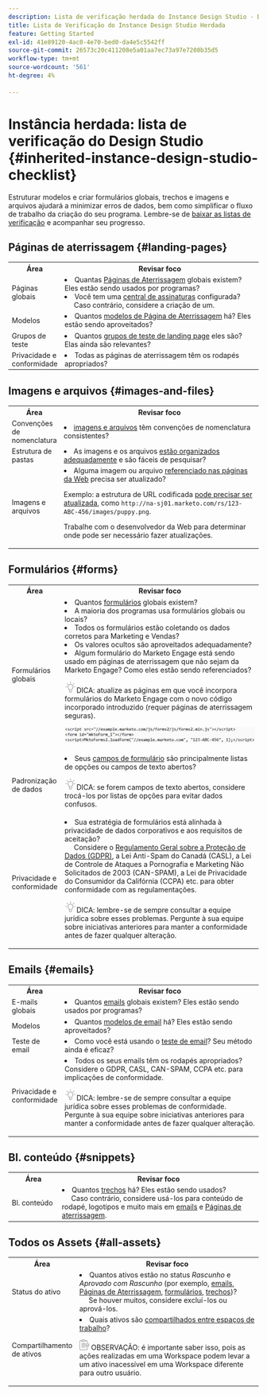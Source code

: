 ```yaml
---
description: Lista de verificação herdada do Instance Design Studio - Documentação do Marketo - Documentação do produto
title: Lista de Verificação do Instance Design Studio Herdada
feature: Getting Started
exl-id: 41e89120-4ac0-4e70-bed0-da4e5c5542ff
source-git-commit: 26573c20c411208e5a01aa7ec73a97e7208b35d5
workflow-type: tm+mt
source-wordcount: '561'
ht-degree: 4%

---
```


# Instância herdada: lista de verificação do Design Studio {#inherited-instance-design-studio-checklist}

Estruturar modelos e criar formulários globais, trechos e imagens e arquivos ajudará a minimizar erros de dados, bem como simplificar o fluxo de trabalho da criação do seu programa. Lembre-se de [baixar as listas de verificação](/help/marketo/getting-started/inheriting-a-marketo-engage-instance/assets/adobe-marketo-engage-inherited-instance-admin-checklist.xlsx) e acompanhar seu progresso.

## Páginas de aterrissagem {#landing-pages}

<table style="table-layout:auto">
 <tbody>
  <tr>
   <th style="width:20%">Área</th>
   <th>Revisar foco</th>
  </tr>
  <tr>
   <td>Páginas globais</td>
   <td><li>Quantas <a href="/help/marketo/product-docs/demand-generation/landing-pages/understanding-landing-pages/understanding-free-form-vs-guided-landing-pages.md" target="_blank">Páginas de Aterrissagem</a> globais existem? Eles estão sendo usados por programas?</li>
   <li>Você tem uma <a href="https://experienceleague.adobe.com/docs/marketo-learn/tutorials/lead-and-data-management/subscription-center-learn.html?lang=pt-BR" target="_blank">central de assinaturas</a> configurada?
   <br/>     Caso contrário, considere a criação de um.</li></td>
  </tr>
  <tr>
   <td>Modelos</td>
   <td><li>Quantos <a href="/help/marketo/product-docs/demand-generation/landing-pages/landing-page-templates/edit-a-marketo-landing-page-template.md" target="_blank">modelos de Página de Aterrissagem</a> há? Eles estão sendo aproveitados?</li></td>
  </tr>
  <tr>
   <td>Grupos de teste</td>
   <td><li>Quantos <a href="/help/marketo/product-docs/demand-generation/landing-pages/understanding-landing-pages/landing-page-test-groups.md" target="_blank">grupos de teste de landing page</a> eles são? Elas ainda são relevantes?</li></td>
  </tr>
   <tr>
   <td>Privacidade e conformidade</td>
   <td><li>Todas as páginas de aterrissagem têm os rodapés apropriados?</li></td>
  </tr>
 </tbody>
</table>

## Imagens e arquivos {#images-and-files}

<table style="table-layout:auto">
 <tbody>
  <tr>
   <th style="width:20%">Área</th>
   <th>Revisar foco</th>
  </tr>
  <tr>
   <td>Convenções de nomenclatura</td>
   <td><li><a href="/help/marketo/product-docs/demand-generation/images-and-files/add-images-and-files-to-marketo.md" target="_blank">imagens e arquivos</a> têm convenções de nomenclatura consistentes?</li></td>
  </tr>
  <tr>
   <td>Estrutura de pastas</td>
   <td><li>As imagens e os arquivos <a href="/help/marketo/product-docs/demand-generation/images-and-files/organize-your-images-and-files-using-folders.md" target="_blank">estão organizados adequadamente</a> e são fáceis de pesquisar?</li></td>
  </tr>
  <tr>
   <td>Imagens e arquivos</td>
   <td><li>Alguma imagem ou arquivo <a href="/help/marketo/product-docs/demand-generation/images-and-files/find-the-url-of-an-uploaded-image-or-file.md" target="_blank">referenciado nas páginas da Web</a> precisa ser atualizado?
   <p>Exemplo: a estrutura de URL codificada <a href="https://nation.marketo.com/t5/product-documents/upcoming-changes-to-design-studio-urls/ta-p/306632#_Toc54870361" target="_blank">pode precisar ser atualizada</a>, como <code>http://na-sj01.marketo.com/rs/123-ABC-456/images/puppy.png</code>.
   <p>Trabalhe com o desenvolvedor da Web para determinar onde pode ser necessário fazer atualizações.</li></td>
  </tr>
 </tbody>
</table>

## Formulários {#forms}

<table style="table-layout:auto">
 <tbody>
  <tr>
   <th style="width:20%">Área</th>
   <th>Revisar foco</th>
  </tr>
  <tr>
   <td>Formulários globais</td>
   <td><li>Quantos <a href="/help/marketo/product-docs/demand-generation/forms/creating-a-form/create-a-form.md" target="_blank">formulários</a> globais existem?</li>
<li>A maioria dos programas usa formulários globais ou locais?</li>
<li>Todos os formulários estão coletando os dados corretos para Marketing e Vendas?</li>
<li>Os valores ocultos são aproveitados adequadamente?</li>
<li>Algum formulário do Marketo Engage está sendo usado em páginas de aterrissagem que não sejam da Marketo Engage? Como eles estão sendo referenciados?</li>
<p><img src="assets/tip-icon.png" alt="ícone de dica">DICA: atualize as páginas em que você incorpora formulários do Marketo Engage com o novo código incorporado introduzido (requer páginas de aterrissagem seguras).
<p><a href="/help/marketo/getting-started/inheriting-a-marketo-engage-instance/assets/design-studio-checklist-2.png" target="_blank"><img src="assets/design-studio-checklist-1.png" alt="miniatura de código"></a>
</td>
  </tr>
  <tr>
   <td>Padronização de dados</td>
   <td><li>Seus <a href="/help/marketo/product-docs/demand-generation/forms/form-fields/add-a-fieldset-to-a-form.md" target="_blank">campos de formulário</a> são principalmente listas de opções ou campos de texto abertos?</li>
<p><img src="assets/tip-icon.png" alt="ícone de dica">DICA: se forem campos de texto abertos, considere trocá-los por listas de opções para evitar dados confusos.</td>
  </tr>
  <tr>
   <td>Privacidade e conformidade</td>
   <td><li>Sua estratégia de formulários está alinhada à privacidade de dados corporativos e aos requisitos de aceitação?
   <br/>     Considere o <a href="https://business.adobe.com/resources/ebooks/the-gdpr-and-the-marketer.html" target="_blank">Regulamento Geral sobre a Proteção de Dados (GDPR)</a>, a Lei Anti-Spam do Canadá (CASL), a Lei de Controle de Ataques a Pornografia e Marketing Não Solicitados de 2003 (CAN-SPAM), a Lei de Privacidade do Consumidor da Califórnia (CCPA) etc. para obter conformidade com as regulamentações.</li>
<p><img src="assets/tip-icon.png" alt="ícone de dica">DICA: lembre-se de sempre consultar a equipe jurídica sobre esses problemas. Pergunte à sua equipe sobre iniciativas anteriores para manter a conformidade antes de fazer qualquer alteração.</td>
  </tr>
 </tbody>
</table>

## Emails {#emails}

<table style="table-layout:auto">
 <tbody>
  <tr>
   <th style="width:20%">Área</th>
   <th>Revisar foco</th>
  </tr>
  <tr>
   <td>E-mails globais</td>
   <td><li>Quantos <a href="/help/marketo/product-docs/email-marketing/general/creating-an-email/create-an-email.md" target="_blank">emails</a> globais existem? Eles estão sendo usados por programas?</li></td>
  </tr>
  <tr>
   <td>Modelos</td>
   <td><li>Quantos <a href="/help/marketo/product-docs/email-marketing/general/email-editor-2/create-an-email-template.md" target="_blank">modelos de email</a> há? Eles estão sendo aproveitados?</li></td>
  </tr>
  <tr>
   <td>Teste de email</td>
   <td><li>Como você está usando o <a href="/help/marketo/product-docs/email-marketing/email-programs/email-program-actions/email-test-a-b-test/understanding-email-testing-options.md" target="_blank">teste de email</a>? Seu método ainda é eficaz?</li></td>
  </tr>
  </tr>
  <tr>
   <td>Privacidade e conformidade</td>
   <td><li>Todos os seus emails têm os rodapés apropriados? Considere o GDPR, CASL, CAN-SPAM, CCPA etc. para implicações de conformidade.</li>
<p><img src="assets/tip-icon.png" alt="ícone de dica">DICA: lembre-se de sempre consultar a equipe jurídica sobre esses problemas de conformidade. Pergunte à sua equipe sobre iniciativas anteriores para manter a conformidade antes de fazer qualquer alteração.</td>
  </tr>
 </tbody>
</table>

## Bl. conteúdo {#snippets}

<table style="table-layout:auto">
 <tbody>
  <tr>
   <th style="width:20%">Área</th>
   <th>Revisar foco</th>
  </tr>
  <tr>
   <td>Bl. conteúdo</td>
   <td><li>Quantos <a href="/help/marketo/product-docs/personalization/segmentation-and-snippets/snippets/create-a-snippet.md" target="_blank">trechos</a> há? Eles estão sendo usados?
   <br/>     Caso contrário, considere usá-los para conteúdo de rodapé, logotipos e muito mais em <a href="/help/marketo/product-docs/email-marketing/general/functions-in-the-editor/add-a-snippet-to-an-email.md" target="_blank">emails</a> e <a href="/help/marketo/product-docs/demand-generation/landing-pages/personalizing-landing-pages/add-a-snippet-to-a-landing-page.md" target="_blank">Páginas de aterrissagem</a>.</li></td>
  </tr>
 </tbody>
</table>

## Todos os Assets {#all-assets}

<table style="table-layout:auto">
 <tbody>
  <tr>
   <th style="width:20%">Área</th>
   <th>Revisar foco</th>
  </tr>
  <tr>
   <td>Status do ativo</td>
   <td><li>Quantos ativos estão no status <i>Rascunho</i> e <i>Aprovado com Rascunho</i> (por exemplo, <a href="/help/marketo/product-docs/email-marketing/general/creating-an-email/approve-an-email.md" target="_blank">emails</a>, <a href="/help/marketo/product-docs/demand-generation/landing-pages/understanding-landing-pages/approve-unapprove-or-delete-a-landing-page.md#approve-a-landing-page" target="_blank">Páginas de Aterrissagem</a>, <a href="/help/marketo/product-docs/demand-generation/forms/creating-a-form/approve-a-form.md" target="_blank">formulários</a>, <a href="/help/marketo/product-docs/personalization/segmentation-and-snippets/snippets/approve-a-snippet.md" target="_blank">trechos</a>)?
   <br/>     Se houver muitos, considere excluí-los ou aprová-los.</li></td>
  </tr>
  <tr>
   <td>Compartilhamento de ativos</td>
   <td><li>Quais ativos são <a href="/help/marketo/product-docs/administration/workspaces-and-person-partitions/understanding-workspaces-and-person-partitions.md#sharing-across-workspaces" target="_blank">compartilhados entre espaços de trabalho</a>?</li>
   <p><img src="assets/note-icon.png" alt="ícone de nota"> OBSERVAÇÃO: é importante saber isso, pois as ações realizadas em uma Workspace podem levar a um ativo inacessível em uma Workspace diferente para outro usuário.</td>
  </tr>
 </tbody>
</table>
